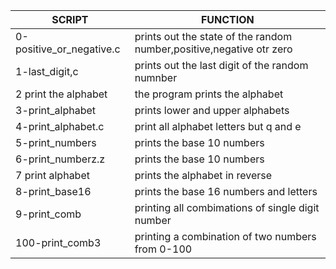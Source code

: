 | SCRIPT | FUNCTION |
| ------ | -------- |
| 0-positive_or_negative.c | prints out the state of the random number,positive,negative otr zero |
| 1-last_digit,c | prints out the last digit of the random numnber |
| 2 print the alphabet | the program prints the alphabet |
| 3-print_alphabet | prints lower and upper alphabets |
| 4-print_alphabet.c | print all alphabet letters but q and e |
| 5-print_numbers | prints the base 10 numbers |
| 6-print_numberz.z | prints the base 10 numbers |
| 7 print alphabet | prints the alphabet in reverse |
| 8-print_base16 | prints the base 16 numbers and letters |
| 9-print_comb | printing all combimations of single digit number |
| 100-print_comb3 | printing a combination of two numbers from 0-100 |

